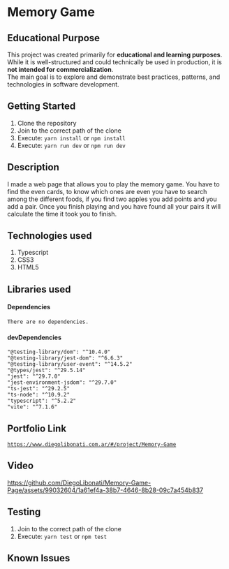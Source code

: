 # Memory Game

## Educational Purpose

This project was created primarily for **educational and learning purposes**.  
While it is well-structured and could technically be used in production, it is **not intended for commercialization**.  
The main goal is to explore and demonstrate best practices, patterns, and technologies in software development.

## Getting Started

1. Clone the repository
2. Join to the correct path of the clone
3. Execute: `yarn install` or `npm install`
4. Execute: `yarn run dev` or `npm run dev`

## Description

I made a web page that allows you to play the memory game. You have to find the even cards, to know which ones are even you have to search among the different foods, if you find two apples you add points and you add a pair. Once you finish playing and you have found all your pairs it will calculate the time it took you to finish.

## Technologies used

1. Typescript
2. CSS3
3. HTML5

## Libraries used

#### Dependencies

```
There are no dependencies.
```

#### devDependencies

```
"@testing-library/dom": "^10.4.0"
"@testing-library/jest-dom": "^6.6.3"
"@testing-library/user-event": "^14.5.2"
"@types/jest": "^29.5.14"
"jest": "^29.7.0"
"jest-environment-jsdom": "^29.7.0"
"ts-jest": "^29.2.5"
"ts-node": "^10.9.2"
"typescript": "^5.2.2"
"vite": "^7.1.6"
```

## Portfolio Link

[`https://www.diegolibonati.com.ar/#/project/Memory-Game`](https://www.diegolibonati.com.ar/#/project/Memory-Game)

## Video

https://github.com/DiegoLibonati/Memory-Game-Page/assets/99032604/1a61ef4a-38b7-4646-8b28-09c7a454b837

## Testing

1. Join to the correct path of the clone
2. Execute: `yarn test` or `npm test`

## Known Issues